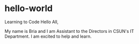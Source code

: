 # hello-world
Learning to Code
Hello All,

My name is Bria and I am Assistant to the Directors in CSUN's IT Department. I am excited to help and learn.
